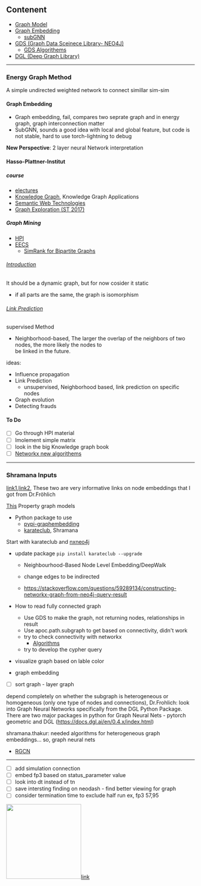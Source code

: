 ## Contenent
 - [Graph Model](GRAPH/graph_model.md)
 - [Graph Embedding](GRAPH/graph_embd.md)
    - [subGNN](GRAPH/subGNN.md)
 - [GDS (Graph Data Sceinece Library- NEO4J)](GRAPH/gds.md)
    - [GDS Algorithems](GRAPH/gds_alg_lib.md)
 - [DGL (Deep Graph Library)](GRAPH/dgl_lib.md)
-------------------------------------------------------------------
### Energy Graph Method

A simple undirected weighted network to connect simillar sim-sim


#### Graph Embedding
- Graph embedding, fail, compares two seprate graph and in energy graph, graph interconnection matter
- SubGNN, sounds a good idea with local and global feature, but code is not stable, hard to use torch-lightning to debug


**New Perspective**: 2 layer neural Network interpretation
#### Hasso-Plattner-Institut
##### course
- [electures](https://hpi.de/studium/im-studium/lehrveranstaltungen/e-lectures-tele-task.html)
- [Knowledge Graph](https://open.hpi.de/courses/knowledgegraphs2020), Knowledge Graph Applications
- [Semantic Web Technologies](https://open.hpi.de/courses/semanticweb)
- [Graph Exploration (ST 2017)](https://www.tele-task.de/series/1162/)
##### Graph Mining
- [HPI](https://hpi.de/mueller/lehre/aktuelle-vorlesung/ws-1617/graph-mining.html)
- [EECS](http://web.eecs.umich.edu/~dkoutra/tut/icdm14.html)
  - [SimRank for Bipartite Graphs](url)


###### [Introduction](https://hpi.de/fileadmin/user_upload/fachgebiete/mueller/courses/graphmining/GraphMining-01-Introduction.pdf)
 
It should be a dynamic graph, but for now cosider it static
- if all parts are the same, the graph is isomorphism

###### [Link Prediction](https://hpi.de/fileadmin/user_upload/fachgebiete/mueller/courses/graphmining/2017/05-LinkPrediction.pdf)
supervised Method 
-  Neighborhood-based, The	larger	the	overlap	of	the	neighbors	of	two	nodes,	the	more	likely	the	nodes	to	
be	linked	in	the	future. 

ideas:
- Influence propagation
- Link Prediction
  - unsupervised, Neighborhood based, link prediction on specific nodes
- Graph evolution
- Detecting frauds


#### To Do 
- [ ] Go through HPI material
- [ ] Imolement simple matrix
- [ ] look in the big Knowledge graph book
- [ ] [Networkx new algorithems](https://networkx.org/documentation/latest/auto_examples/index.html)

-------------------------------------------------------------------
### Shramana Inputs 
[link1]( https://arxiv.org/pdf/1709.05584.pdf),[link2](http://snap.stanford.edu/proj/embeddings-www/), These two are very informative links on node embeddings that I got from Dr.Fröhlich

[This](http://ceur-ws.org/Vol-2100/paper26.pdf) Property graph models

- Python package to use
    - [pypi-graphembedding](https://pypi.org/project/graphembedding/)
    - [karateclub](https://github.com/benedekrozemberczki/karateclub), Shramana

Start with karateclub and [nxneo4j](https://github.com/ybaktir/networkx-neo4j/blob/master/examples/nxneo4j_tutorial_latest.ipynb)
- update package `pip install karateclub --upgrade`
    - Neighbourhood-Based Node Level Embedding/DeepWalk
    - change edges to be indirected

    - https://stackoverflow.com/questions/59289134/constructing-networkx-graph-from-neo4j-query-result

- How to read fully connected graph
  - Use GDS to make the graph, not returning nodes, relationships in result
  - Use apoc.path.subgraph to get based on connectivity, didn't work
  - try to check connectivity with networkx
    - [Algorithms](https://networkx.org/documentation/stable/reference/algorithms/approximation.html#module-networkx.algorithms.approximation.connectivity)
  - try to develop the cypher query

- visualize graph based on lable color
- graph embedding
- [ ] sort graph - layer graph

depend completely on whether the subgraph is heterogeneous or homogeneous (only one type of nodes and connections), Dr.Frohlich:  look into Graph Neural Networks specifically from the DGL Python Package. 
There are two major packages in python for Graph Neural Nets - pytorch geometric and DGL (https://docs.dgl.ai/en/0.4.x/index.html)


shramana.thakur: needed algorithms for heterogeneous graph embeddings... so, graph neural nets

- [RGCN](https://paperswithcode.com/method/rgcn)


-------------------------------------

- [ ] add simulation connection
- [ ] embed fp3 based on status_parameter value
- [ ] look into dt instead of tn
- [ ] save intersting finding on neodash - find better viewing for graph
- [ ] consider termination time to exclude half run ex, fp3 57,95

<img src="./img/graph.svg" height="200px"/>[link](./img/graph.svg)


